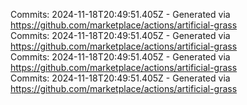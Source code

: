 Commits: 2024-11-18T20:49:51.405Z - Generated via https://github.com/marketplace/actions/artificial-grass
<br>
Commits: 2024-11-18T20:49:51.405Z - Generated via https://github.com/marketplace/actions/artificial-grass
<br>
Commits: 2024-11-18T20:49:51.405Z - Generated via https://github.com/marketplace/actions/artificial-grass
<br>
Commits: 2024-11-18T20:49:51.405Z - Generated via https://github.com/marketplace/actions/artificial-grass
<br>
